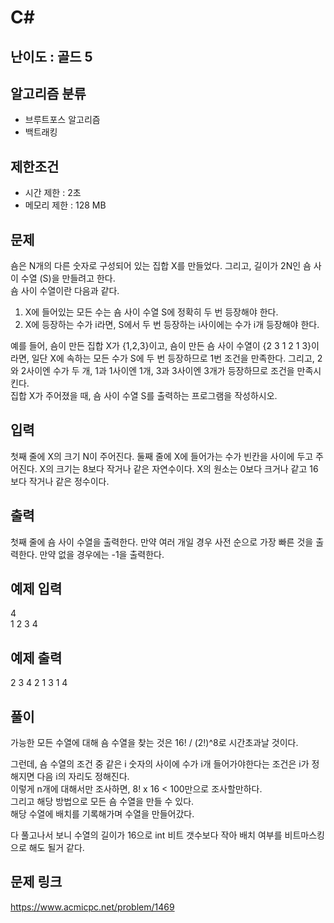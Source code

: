 # C#

## 난이도 : 골드 5

## 알고리즘 분류
  - 브루트포스 알고리즘
  - 백트래킹

## 제한조건
  - 시간 제한 : 2초
  - 메모리 제한 : 128 MB

## 문제
숌은 N개의 다른 숫자로 구성되어 있는 집합 X를 만들었다. 그리고, 길이가 2N인 숌 사이 수열 (S)을 만들려고 한다.<br/>
숌 사이 수열이란 다음과 같다.<br/>

  1. X에 들어있는 모든 수는 숌 사이 수열 S에 정확히 두 번 등장해야 한다.
  2. X에 등장하는 수가 i라면, S에서 두 번 등장하는 i사이에는 수가 i개 등장해야 한다.

예를 들어, 숌이 만든 집합 X가 {1,2,3}이고, 숌이 만든 숌 사이 수열이 {2 3 1 2 1 3}이라면, 일단 X에 속하는 모든 수가 S에 두 번 등장하므로 1번 조건을 만족한다. 그리고, 2와 2사이엔 수가 두 개, 1과 1사이엔 1개, 3과 3사이엔 3개가 등장하므로 조건을 만족시킨다.<br/>
집합 X가 주어졌을 때, 숌 사이 수열 S를 출력하는 프로그램을 작성하시오.<br/>


## 입력
첫째 줄에 X의 크기 N이 주어진다. 둘째 줄에 X에 들어가는 수가 빈칸을 사이에 두고 주어진다. X의 크기는 8보다 작거나 같은 자연수이다. X의 원소는 0보다 크거나 같고 16보다 작거나 같은 정수이다.<br/>


## 출력
첫째 줄에 숌 사이 수열을 출력한다. 만약 여러 개일 경우 사전 순으로 가장 빠른 것을 출력한다. 만약 없을 경우에는 -1을 출력한다.<br/>


## 예제 입력
4<br/>
1 2 3 4<br/>


## 예제 출력
2 3 4 2 1 3 1 4<br/>


## 풀이
가능한 모든 수열에 대해 숌 수열을 찾는 것은 16! / (2!)^8로 시간초과날 것이다.<br/>


그런데, 숌 수열의 조건 중 같은 i 숫자의 사이에 수가 i개 들어가야한다는 조건은 i가 정해지면 다음 i의 자리도 정해진다.<br/>
이렇게 n개에 대해서만 조사하면, 8! x 16 < 100만으로 조사할만하다.<br/>
그리고 해당 방법으로 모든 숌 수열을 만들 수 있다.<br/>
해당 수열에 배치를 기록해가며 수열을 만들어갔다.<br/>


다 풀고나서 보니 수열의 길이가 16으로 int 비트 갯수보다 작아 배치 여부를 비트마스킹으로 해도 될거 같다.<br/>


## 문제 링크
https://www.acmicpc.net/problem/1469
